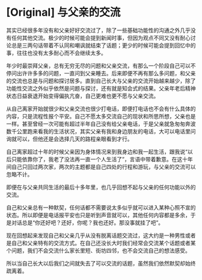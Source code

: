 # [Original] 与父亲的交流


其实已经很多年没有和父亲好好交流过了，除了一些基础功能性的沟通之外几乎没有任何其他交流。极少的时候可能会提到新闻时事，但因为观点不同又没有耐心讨论总是三两句话带着不认同和嘲讽就结束了话题；更少的时候可能会提到回忆中的事，往往也没有太多耐心而不会继续太多。

年少时最崇拜父亲，总有无穷无尽的问题和父亲交流，有那么一个阶段自己可以不停问出许许多多的问题，一直问到父亲睡去。后来即便不再有那么多问题，和父亲的交流也总是与问题和探讨居多。直到自己长大与父亲的交流开始越来越少，除了功能性交流之外似乎依然是问题与探讨，还有就是知会式的结果。父亲年老后精神状态日益衰退开始变得偏执亢奋，自己更难也更不愿与父亲交流。

从自己离家开始就很少和父亲交流也很少打电话，即便打电话也不会有什么具体的内容，只是流程性报个平安。自己不愿太多交流自己的现状和所思所想，父亲也是一样。甚至曾经一次可能有超过半年自己没有给父亲电话，于是父亲就急匆匆奔波数千公里跑来看我的生活状况，其实父亲有我和身边朋友的电话，大可以电话里问询就可以，但他还是会选择几天的路程亲眼看到才行。

自己离家超过十年的时候父亲因为身体情况来到我身边和我一起生活，跟我说“以后只能依靠你了，我老了没法再一直一个人生活了”，言语中带着歉意。在这十年间自己只回过两次家，两次的主题都是自己四处的行程和游玩，与父亲的交流可以忽略不计。

即便在与父亲共同生活的最后十多年里，也几乎回想不起与父亲的任何功能以外的交流。

自己和父亲总有一种默契，任何话都不需要说太多似乎就可以进入某种心照不宣的状态。所以即便是电话报平安也只是听到声音就可以，其他任何内容都是多余，于是对话总是“你还好吧？还好，你呢？我也还好。那没事就挂了吧”。

现在回想起来发现自己和父亲几乎从没有脱离话题交流过，这大约是一种男性或者是自己和父亲特有的交流方式。在自己还没长大时我们经常会交流某个话题或者某个问题，我们不会交流什么家长里短、街坊四邻，也不会交流自己的想法感受。

所以当自己长大以后我们之间就失去了可以交流的话题，虽然我们依然默契却始终疏离着。
